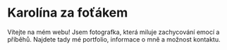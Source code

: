 # Karolína za foťákem
Vítejte na mém webu! Jsem fotografka, která miluje zachycování emocí a příběhů. Najdete tady mé portfolio, informace o mně a možnost kontaktu.
